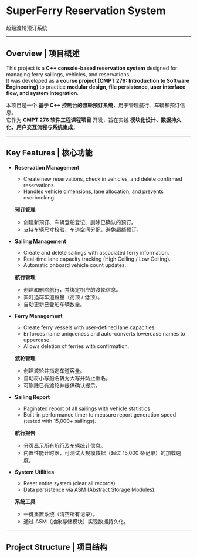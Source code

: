 # SuperFerry Reservation System  
超级渡轮预订系统

---

##  Overview | 项目概述
This project is a **C++ console-based reservation system** designed for managing ferry sailings, vehicles, and reservations.  
It was developed as a **course project (CMPT 276: Introduction to Software Engineering)** to practice **modular design, file persistence, user interface flow, and system integration**.  

本项目是一个 **基于 C++ 控制台的渡轮预订系统**，用于管理航行、车辆和预订信息。  
它作为 **CMPT 276 软件工程课程项目** 开发，旨在实践 **模块化设计、数据持久化、用户交互流程与系统集成**。

---

##  Key Features | 核心功能
- **Reservation Management**  
  - Create new reservations, check in vehicles, and delete confirmed reservations.  
  - Handles vehicle dimensions, lane allocation, and prevents overbooking.  

  **预订管理**  
  - 创建新预订、车辆登船登记、删除已确认的预订。  
  - 支持车辆尺寸校验、车道空间分配，避免超额预订。  

- **Sailing Management**  
  - Create and delete sailings with associated ferry information.  
  - Real-time lane capacity tracking (High Ceiling / Low Ceiling).  
  - Automatic onboard vehicle count updates.  

  **航行管理**  
  - 创建和删除航行，并绑定相应的渡轮信息。  
  - 实时追踪车道容量（高顶 / 低顶）。  
  - 自动更新已登船车辆数量。  

- **Ferry Management**  
  - Create ferry vessels with user-defined lane capacities.  
  - Enforces name uniqueness and auto-converts lowercase names to uppercase.  
  - Allows deletion of ferries with confirmation.  

  **渡轮管理**  
  - 创建渡轮并指定车道容量。  
  - 自动将小写船名转为大写并防止重名。  
  - 可删除已有渡轮并提供确认提示。  

- **Sailing Report**  
  - Paginated report of all sailings with vehicle statistics.  
  - Built-in performance timer to measure report generation speed (tested with 15,000+ sailings).  

  **航行报告**  
  - 分页显示所有航行及车辆统计信息。  
  - 内置性能计时器，可测试大规模数据（超过 15,000 条记录）的加载速度。  

- **System Utilities**  
  - Reset entire system (clear all records).  
  - Data persistence via ASM (Abstract Storage Modules).  

  **系统工具**  
  - 一键重置系统（清空所有记录）。  
  - 通过 ASM（抽象存储模块）实现数据持久化。  

---

##  Project Structure | 项目结构
